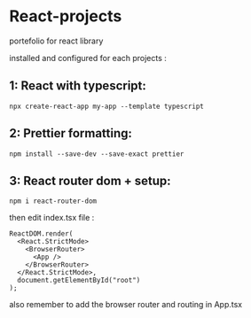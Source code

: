 # React-projects
portefolio for react library

installed and configured for each projects :
## 1: React with typescript: 
```
npx create-react-app my-app --template typescript
```
## 2: Prettier formatting:
```
npm install --save-dev --save-exact prettier
```
## 3: React router dom + setup:
```
npm i react-router-dom
```
then edit index.tsx file :
```
ReactDOM.render(
  <React.StrictMode>
    <BrowserRouter>
      <App />
    </BrowserRouter>
  </React.StrictMode>,
  document.getElementById("root")
);
```

also remember to add the browser router and routing in App.tsx

